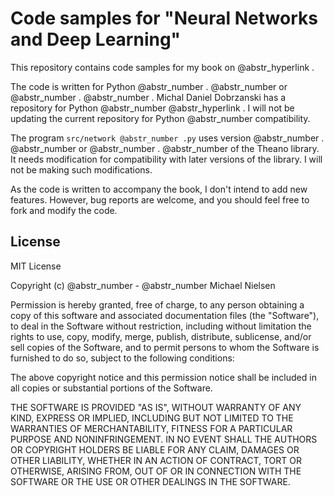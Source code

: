 # Code samples for "Neural Networks and Deep Learning"

This repository contains code samples for my book on @abstr_hyperlink .

The code is written for Python @abstr_number . @abstr_number or @abstr_number . @abstr_number . Michal Daniel Dobrzanski has a repository for Python @abstr_number @abstr_hyperlink . I will not be updating the current repository for Python @abstr_number compatibility.

The program `src/network @abstr_number .py` uses version @abstr_number . @abstr_number or @abstr_number . @abstr_number of the Theano library. It needs modification for compatibility with later versions of the library. I will not be making such modifications.

As the code is written to accompany the book, I don't intend to add new features. However, bug reports are welcome, and you should feel free to fork and modify the code.

## License

MIT License

Copyright (c) @abstr_number - @abstr_number Michael Nielsen

Permission is hereby granted, free of charge, to any person obtaining a copy of this software and associated documentation files (the "Software"), to deal in the Software without restriction, including without limitation the rights to use, copy, modify, merge, publish, distribute, sublicense, and/or sell copies of the Software, and to permit persons to whom the Software is furnished to do so, subject to the following conditions:

The above copyright notice and this permission notice shall be included in all copies or substantial portions of the Software.

THE SOFTWARE IS PROVIDED "AS IS", WITHOUT WARRANTY OF ANY KIND, EXPRESS OR IMPLIED, INCLUDING BUT NOT LIMITED TO THE WARRANTIES OF MERCHANTABILITY, FITNESS FOR A PARTICULAR PURPOSE AND NONINFRINGEMENT. IN NO EVENT SHALL THE AUTHORS OR COPYRIGHT HOLDERS BE LIABLE FOR ANY CLAIM, DAMAGES OR OTHER LIABILITY, WHETHER IN AN ACTION OF CONTRACT, TORT OR OTHERWISE, ARISING FROM, OUT OF OR IN CONNECTION WITH THE SOFTWARE OR THE USE OR OTHER DEALINGS IN THE SOFTWARE.
